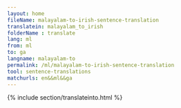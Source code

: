 ```yaml
---
layout: home
fileName: malayalam-to-irish-sentence-translation
translatein: malayalam_to_irish
folderName : translate
lang: ml
from: ml
to: ga
langname: malayalam-to
permalink: /ml/malayalam-to-irish-sentence-translation
tool: sentence-translations
matchurls: en&&ml&&ga
---
```

{% include section/translateinto.html %}
